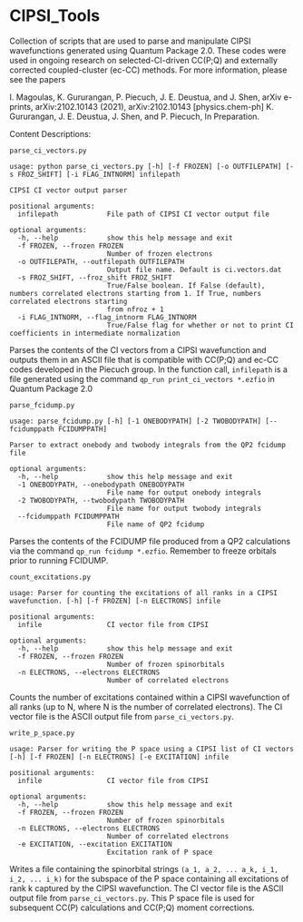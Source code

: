 # CIPSI_Tools
Collection of scripts that are used to parse and manipulate CIPSI wavefunctions generated using Quantum Package 2.0. These codes were used in ongoing research on selected-CI-driven CC(P;Q) and externally corrected coupled-cluster (ec-CC) methods. For more information, please see the papers

I. Magoulas, K. Gururangan, P. Piecuch, J. E. Deustua, and J. Shen, arXiv e-prints, arXiv:2102.10143 (2021), arXiv:2102.10143 [physics.chem-ph]
K. Gururangan, J. E. Deustua, J. Shen, and P. Piecuch, In Preparation.

Content Descriptions:

```
parse_ci_vectors.py

usage: python parse_ci_vectors.py [-h] [-f FROZEN] [-o OUTFILEPATH] [-s FROZ_SHIFT] [-i FLAG_INTNORM] infilepath

CIPSI CI vector output parser

positional arguments:
  infilepath            File path of CIPSI CI vector output file

optional arguments:
  -h, --help            show this help message and exit
  -f FROZEN, --frozen FROZEN
                        Number of frozen electrons
  -o OUTFILEPATH, --outfilepath OUTFILEPATH
                        Output file name. Default is ci.vectors.dat
  -s FROZ_SHIFT, --froz_shift FROZ_SHIFT
                        True/False boolean. If False (default), numbers correlated electrons starting from 1. If True, numbers correlated electrons starting
                        from nfroz + 1
  -i FLAG_INTNORM, --flag_intnorm FLAG_INTNORM
                        True/False flag for whether or not to print CI coefficients in intermediate normalization
```
Parses the contents of the CI vectors from a CIPSI wavefunction and outputs them in an ASCII file that is compatible with CC(P;Q) and ec-CC codes developed in the Piecuch group. In the function call, ```infilepath``` is a file generated using the command ```qp_run print_ci_vectors *.ezfio``` in Quantum Package 2.0



```
parse_fcidump.py

usage: parse_fcidump.py [-h] [-1 ONEBODYPATH] [-2 TWOBODYPATH] [--fcidumppath FCIDUMPPATH]

Parser to extract onebody and twobody integrals from the QP2 fcidump file

optional arguments:
  -h, --help            show this help message and exit
  -1 ONEBODYPATH, --onebodypath ONEBODYPATH
                        File name for output onebody integrals
  -2 TWOBODYPATH, --twobodypath TWOBODYPATH
                        File name for output twobody integrals
  --fcidumppath FCIDUMPPATH
                        File name of QP2 fcidump
```
Parses the contents of the FCIDUMP file produced from a QP2 calculations via the command ```qp_run fcidump *.ezfio```. Remember to freeze orbitals prior to running FCIDUMP.

```
count_excitations.py

usage: Parser for counting the excitations of all ranks in a CIPSI wavefunction. [-h] [-f FROZEN] [-n ELECTRONS] infile

positional arguments:
  infile                CI vector file from CIPSI

optional arguments:
  -h, --help            show this help message and exit
  -f FROZEN, --frozen FROZEN
                        Number of frozen spinorbitals
  -n ELECTRONS, --electrons ELECTRONS
                        Number of correlated electrons
  ````
Counts the number of excitations contained within a CIPSI wavefunction of all ranks (up to N, where N is the number of correlated electrons). The CI vector file is the ASCII output file from ```parse_ci_vectors.py```.

```
write_p_space.py

usage: Parser for writing the P space using a CIPSI list of CI vectors [-h] [-f FROZEN] [-n ELECTRONS] [-e EXCITATION] infile

positional arguments:
  infile                CI vector file from CIPSI

optional arguments:
  -h, --help            show this help message and exit
  -f FROZEN, --frozen FROZEN
                        Number of frozen spinorbitals
  -n ELECTRONS, --electrons ELECTRONS
                        Number of correlated electrons
  -e EXCITATION, --excitation EXCITATION
                        Excitation rank of P space
 ```
Writes a file containing the spinorbital strings ```(a_1, a_2, ... a_k, i_1, i_2, ... i_k)``` for the subspace of the P space containing all excitations of rank k 
captured by the CIPSI wavefunction. The CI vector file is the ASCII output file from ```parse_ci_vectors.py```. This P space file is used for subsequent CC(P) calculations and CC(P;Q) moment corrections.
